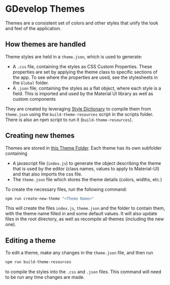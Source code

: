 # GDevelop Themes

Themes are a consistent set of colors and other styles that unify the look and feel of the application.  

## How themes are handled

Theme styles are held in a `theme.json`, which is used to generate:
 - A `.css` file, containing the styles as CSS Custom Properties. These properties are set by applying the theme class 
 to specific sections of the app. To see where the properties are used, see the stylesheets in the `Global` folder.
- A `.json` file, containing the styles as a flat object, where each style is a field. This is imported and used by the Material UI library
as well as custom components

They are created by leveraging [Style Dictionary](https://amzn.github.io/style-dictionary) to compile them from `theme.json` using
the `build-theme-resources` script in the scripts folder. There is also an npm script to run it (`build-theme-resources`).

## Creating new themes

Themes are stored in [this Theme Folder](./app/src/UI/Theme). Each theme has its own subfolder containing  

- A javascript file (`index.js`) to generate the object describing the theme that is used by the editor (class names, values to apply to Material-UI) and that also imports the css file.
- The `theme.json` file which stores the theme details (colors, widths, etc.)

To create the necessary files, run the following command:

```bash
npm run create-new-theme "<Theme Name>"
```

This will create the files `index.js`, `theme.json` and the folder to contain them, with the theme name filled in and some default values.
It will also update files in the root directory, as well as recompile all themes (including the new one).

## Editing a theme

To edit a theme, make any changes in the `theme.json` file, and then run

```bash
npm run build-theme-resources
```

to compile the styles into the `.css` and `.json` files. This command will need to be run any time changes are made.
